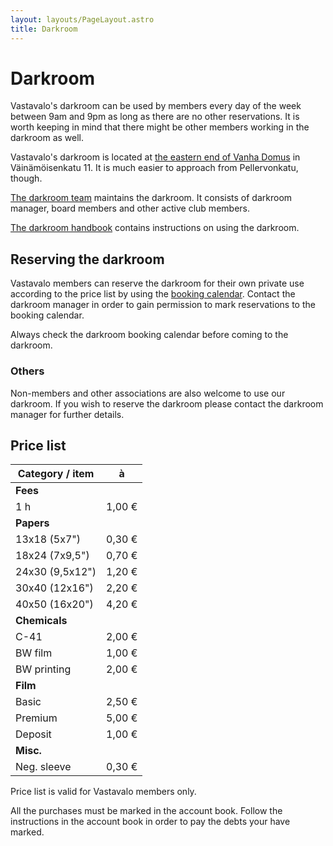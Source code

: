 ```yaml
---
layout: layouts/PageLayout.astro
title: Darkroom
---
```


# Darkroom

Vastavalo's darkroom can be used by members every day of the week between 9am and 9pm as long as there are no other reservations. It is worth keeping in mind that there might be other members working in the darkroom as well.

Vastavalo's darkroom is located at [the eastern end of Vanha Domus](https://goo.gl/maps/9P6CgRTCuiCR1NSZA) in Väinämöisenkatu 11. It is much easier to approach from Pellervonkatu, though.

[The darkroom team](/en/people#darkroom) maintains the darkroom. It consists of darkroom manager, board members and other active club members.

[The darkroom handbook](https://docs.google.com/document/d/e/2PACX-1vQKtkYpKlWznySQ2D-FNYQQc1nR2uKuk-GSNTP4LwgPRN4qvxJLKEgd35rmAkisyGAMMZ0ZqU08xtaP/pub) contains instructions on using the darkroom.

## Reserving the darkroom

Vastavalo members can reserve the darkroom for their own private use according to the price list by using the [booking calendar](https://calendar.google.com/calendar/embed?src=dmFzdGF2YWxva2FtZXJhc2V1cmFAZ21haWwuY29t&wkst=2&hl=en_GB). Contact the darkroom manager in order to gain permission to mark reservations to the booking calendar.

Always check the darkroom booking calendar before coming to the darkroom.

### Others

Non-members and other associations are also welcome to use our darkroom. If you wish to reserve the darkroom please contact the darkroom manager for further details.

## Price list

| Category / item | à      |
| --------------- | ------ |
| **Fees**        |        |
| 1 h             | 1,00 € |
| **Papers**      |        |
| 13x18 (5x7")    | 0,30 € |
| 18x24 (7x9,5")  | 0,70 € |
| 24x30 (9,5x12") | 1,20 € |
| 30x40 (12x16")  | 2,20 € |
| 40x50 (16x20")  | 4,20 € |
| **Chemicals**   |        |
| C-41            | 2,00 € |
| BW film         | 1,00 € |
| BW printing     | 2,00 € |
| **Film**        |        |
| Basic           | 2,50 € |
| Premium         | 5,00 € |
| Deposit         | 1,00 € |
| **Misc.**       |        |
| Neg. sleeve     | 0,30 € |

Price list is valid for Vastavalo members only.

All the purchases must be marked in the account book. Follow the instructions in the account book in order to pay the debts your have marked.
